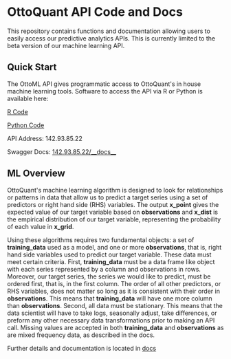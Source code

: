 # OttoQuant API Code and Docs

This repository contains functions and documentation allowing users to easily access our predictive analytics APIs. This is currently limited to the beta version of our machine learning API.

## Quick Start

The OttoML API gives programmatic access to OttoQuant's in house machine learning tools. Software to access the API via R or Python is available here:

[R Code](https://github.com/SethOttoQuant/OttoQuantPublic/tree/master/R/OttoML)

[Python Code](https://github.com/SethOttoQuant/OttoQuantPublic/tree/master/Python/OttoML)

API Address: 142.93.85.22

Swagger Docs: [142.93.85.22/\_\_docs\_\_](http://142.93.85.22/__docs__/)

## ML Overview

OttoQuant's machine learning algorithm is designed to look for relationships or patterns in data that allow us to predict a target series using a set of predictors or right hand side (RHS) variables. The output **x_point** gives the expected value of our target variable based on **observations** and **x_dist** is the empirical distribution of our target variable, representing the probability of each value in **x_grid**.

Using these algorithms requires two fundamental objects: a set of **training_data** used as a model, and one or more **observations**, that is, right hand side variables used to predict our target variable. These data must meet certain criteria. First, **training_data** must be a data frame like object with each series represented by a column and observations in rows. Moreover, our target series, the series we would like to predict, must be ordered first, that is, in the first column. The order of all other predictors, or RHS variables, does not matter so long as it is consistent with their order in **observations**. This means that **training_data** will have one more column than **observations**. Second, all data must be stationary. This means that the data scientist will have to take logs, seasonally adjust, take differences, or preform any other necessary data transformations prior to making an API call. Missing values are accepted in both **training_data** and **observations** as are mixed frequency data, as described in the docs.

Further details and documentation is located in [docs](https://github.com/SethOttoQuant/OttoQuantPublic/tree/master/docs)
